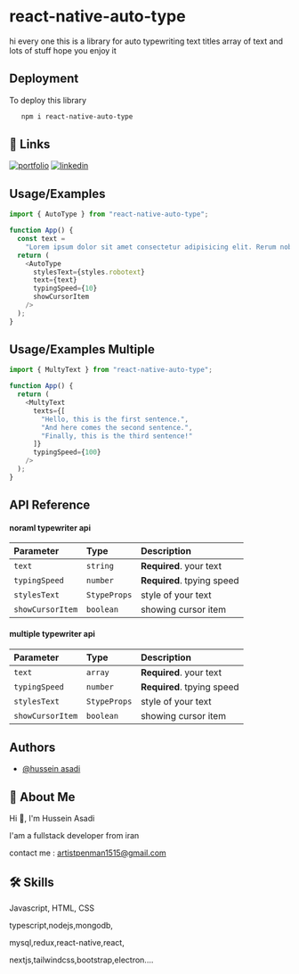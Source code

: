 # react-native-auto-type

hi every one this is a library for auto typewriting text titles array of text
and lots of stuff hope you enjoy it

## Deployment

To deploy this library

```bash
   npm i react-native-auto-type
```

## 🔗 Links

[![portfolio](https://img.shields.io/badge/my_portfolio-000?style=for-the-badge&logo=ko-fi&logoColor=white)](https://huabb.ir)
[![linkedin](https://img.shields.io/badge/linkedin-0A66C2?style=for-the-badge&logo=linkedin&logoColor=white)](https://www.linkedin.com/in/hussain-asadi-1157221b9/)

## Usage/Examples

```javascript
import { AutoType } from "react-native-auto-type";

function App() {
  const text =
    "Lorem ipsum dolor sit amet consectetur adipisicing elit. Rerum nobis magni, a officiis ipsum harum natus reiciendis veniam quaerat dolores!";
  return (
    <AutoType
      stylesText={styles.robotext}
      text={text}
      typingSpeed={10}
      showCursorItem
    />
  );
}
```

## Usage/Examples Multiple

```javascript
import { MultyText } from "react-native-auto-type";

function App() {
  return (
    <MultyText
      texts={[
        "Hello, this is the first sentence.",
        "And here comes the second sentence.",
        "Finally, this is the third sentence!"
      ]}
      typingSpeed={100}
    />
  );
}
```

## API Reference

#### noraml typewriter api

| Parameter        | Type         | Description                |
| :--------------- | :----------- | :------------------------- |
| `text`           | `string`     | **Required**. your text    |
| `typingSpeed`    | `number`     | **Required**. tpying speed |
| `stylesText`     | `StypeProps` | style of your text         |
| `showCursorItem` | `boolean`    | showing cursor item        |

#### multiple typewriter api

| Parameter        | Type         | Description                |
| :--------------- | :----------- | :------------------------- |
| `text`           | `array`      | **Required**. your text    |
| `typingSpeed`    | `number`     | **Required**. tpying speed |
| `stylesText`     | `StypeProps` | style of your text         |
| `showCursorItem` | `boolean`    | showing cursor item        |

## Authors

- [@hussein asadi](https://github.com/husseinpenart)

## 🚀 About Me

Hi 👋, I'm Hussein Asadi

I'am a fullstack developer from iran

contact me : artistpenman1515@gmail.com

## 🛠 Skills

Javascript, HTML, CSS

typescript,nodejs,mongodb,

mysql,redux,react-native,react,

nextjs,tailwindcss,bootstrap,electron....
